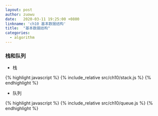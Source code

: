 ```yaml
---
layout: post
author: zuowu
date:   2020-03-11 19:25:00 +0800
linkname: 'ch10 基本数据结构'
title:  "基本数据结构"
categories:
  - algorithm 
---
```


### 栈和队列

 * 栈

{% highlight javascript %}
    {% include_relative src/ch10/stack.js %}
{% endhighlight %}

 * 队列

 {% highlight javascript %}
    {% include_relative src/ch10/queue.js %}
{% endhighlight %}